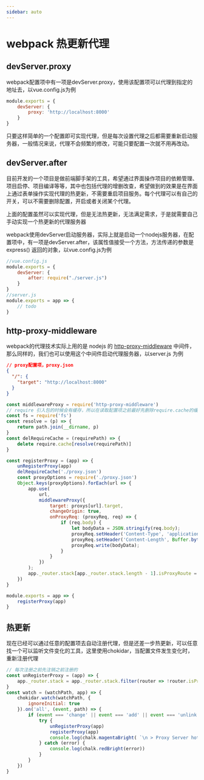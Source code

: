 ```yaml
---
sidebar: auto
---
```

# webpack 热更新代理

## devServer.proxy

webpack配置项中有一项是devServer.proxy，使用该配置项可以代理到指定的地址去，以vue.config.js为例

``` javascript
module.exports = {
    devServer: {
        proxy: 'http://localhost:8000'
    }
}
```

只要这样简单的一个配置即可实现代理，但是每次设置代理之后都需要重新启动服务器，一般情况来说，代理不会频繁的修改，可能只要配置一次就不用再改动。

## devServer.after

目前开发的一个项目是做前端脚手架的工具，希望通过界面操作项目的依赖管理、项目启停、项目编译等等，其中也包括代理的增删改查，希望做到的效果是在界面上通过表单操作实现代理的热更新，不需要重启项目服务。每个代理可以有自己的开关，可以不需要删除配置，开启或者关闭某个代理。

上面的配置虽然可以实现代理，但是无法热更新，无法满足需求，于是就需要自己手动实现一个热更新的代理服务器

webpack使用devServer启动服务器，实际上就是启动一个nodejs服务器，在配置项中，有一项是devServer.after，该属性值接受一个方法，方法传递的参数是 express() 返回的对象，以vue.config.js为例

``` javascript
//vue.config.js
module.exports = {
    devServer: {
        after: require("./server.js")
    }
}
//server.js
module.exports = app => {
    // todo
}
```

## http-proxy-middleware

webpack的代理技术实际上用的是 nodejs 的 [http-proxy-middleware](https://github.com/chimurai/http-proxy-middleware) 中间件，那么同样的，我们也可以使用这个中间件启动代理服务器，以server.js 为例

``` json
// proxy配置项，proxy.json
{
  "/": {
    "target": "http://localhost:8000"
  }
}
```

``` javascript
const middlewareProxy = require('http-proxy-middleware')
// require 引入包的时候会有缓存，所以在读取配置项之前最好先删除require.cache的缓存，例如定义一个delRequireCache方法
const fs = require('fs')
const resolve = (p) => {
    return path.join(__dirname, p)
}
const delRequireCache = (requirePath) => {
    delete require.cache[resolve(requirePath)]
}

const registerProxy = (app) => {
    unRegisterProxy(app)
    delRequireCache('./proxy.json')
    const proxyOptions = require('./proxy.json')
    Object.keys(proxyOptions).forEach(url => {
        app.use(
            url,
            middlewareProxy({
                target: proxys[url].target,
                changeOrigin: true,
                onProxyReq: (proxyReq, req) => {
                    if (req.body) {
                        let bodyData = JSON.stringify(req.body);
                        proxyReq.setHeader('Content-Type', 'application/json');
                        proxyReq.setHeader('Content-Length', Buffer.byteLength(bodyData));
                        proxyReq.write(bodyData);
                    }
                }
            })
        );
        app._router.stack[app._router.stack.length - 1].isProxyRoute = true
    })
}

module.exports = app => {
    registerProxy(app)
}
```

## 热更新

现在已经可以通过任意的配置项去自动注册代理，但是还差一步热更新，可以任意找一个可以监听文件变化的工具，这里使用chokidar，当配置文件发生变化时，重新注册代理

``` javascript
// 每次注册之前先注销之前注册的
const unRegisterProxy = (app) => {
    app._router.stack = app._router.stack.filter(router => !router.isProxyRoute)
}
const watch = (watchPath, app) => {
    chokidar.watch(watchPath, {
        ignoreInitial: true
    }).on('all', (event, path) => {
        if (event === 'change' || event === 'add' || event === 'unlink') {
            try {
                unRegisterProxy(app)
                registerProxy(app)
                console.log(chalk.magentaBright( `\n > Proxy Server hot reload success! changed  ${path}` ))
            } catch (error) {
                console.log(chalk.redBright(error))
            }
        }
    })
}
```

